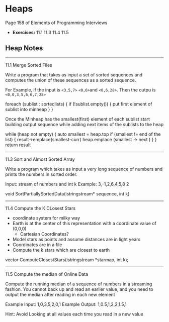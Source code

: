 # Heaps #
Page 158 of Elements of Programming Interviews

*   **Exercises:** 11.1  11.3  11.4  11.5

## Heap Notes ##

---

11.1 Merge Sorted Files

Write a program that takes as input a set of sorted sequences and computes the union of these sequences as a sorted sequence.

For Example, if the input is `<3,5,7>` `<0,6>`and `<0,6,28>`. Then the outpu is `<0,0,3,5,6,6,7,28>`

foreach (sublist : sortedlists) {
    if (!sublist.empty()) {
        put first element of sublist into minheap
    }
}

Once the Minheap has the smallest(first) element of each sublist
start building output sequence while adding next items of the sublists to the heap

while (heap not empty) {
    auto smallest = heap.top
    if (smallest != end of the list) {
        result->emplace(smallest-curr)
        heap.emplace (smallest -> next  )
    }
}
return result


---

11.3   Sort and Almost Sorted Array

Write a program which takes as input a very long sequence of numbers and prints the numbers in sorted order. 

Input: stream of numbers and int k
Example: 3,-1,2,6,4,5,8     2

void SortPartiallySortedData(istringstream* sequence, int k)

---

11.4 Compute the K CLosest Stars

*   coordinate system for milky way
*   Earth is at the center of this representation with a coordinate value of (0,0,0)
    *   Cartesian Coordinates?
*   Model stars as points and assume distances are in light years
*   Coordinates are in a file
*   Compute the k stars which are closest to earth 

vector<stars> ComputeClosestStars(istringstream *starmap, int k);

---

11.5 Compute the median of Online Data

Compute the running median of a sequence of numbers in a streaming fashion. You cannot back up and read an earlier value, and you need to output the median after reading in each new element

Example Input: 1,0,3,5,2,0,1
Example Output: 1,0.5,1,2,2,1.5,1 

Hint: Avoid Looking at all values each time you read in a new value